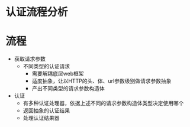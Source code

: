 # 认证流程分析

# 流程
* 获取请求参数
  * 不同类型的认证请求
    * 需要解耦底层web框架
    * 适度抽象，让以HTTP的头、体、url参数级别做请求参数抽象
    * 产出不同类型的请求参数构造体
* 认证 
  * 有多种认证处理器，依据上述不同的请求参数构造体类型决定使用哪个
  * 返回抽象的认证结果
  * 处理认证结果器